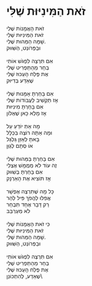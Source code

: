 # זֹאת הַמִּינִיּוּת שֶׁלִּי

זֹאת הָאֲמָנוֹת שֶׁלִּי\
זֹאת הַמִּינִיּוּת שֶׁלִּי\
שָׁמָּה הַמַּהוּת שֶׁלִּי.\
וּבַפְּרוֹנְט, הַשִּׁוּוּק\
\
אִם תִּרְצֶה לִפְגֹּשׁ אוֹתִי\
בְּחַר מֵהַתַּפְרִיט שֶׁלִּי\
אֶת פֶּלַח הָעַכּוּז שֶׁלִּי\
שֶׁאֵדַע בְּדִיּוּק\
\
אִם בָּחַרְתָּ אָמָּנוּת שֶׁלִּי\
אָז תַּקְשִׁיב לַעֲבוֹדוֹת שֶׁלִּי\
אִם בָּחַרְתָּ מִינִיּוּת\
אָז מָלֵא כָּאן שֶׁאֶלּוֹן\
\
מָה אַתְּ יוֹדֵעַ עַל\
וּמָה אַתָּה רוֹצֶה בִּכְלָל\
בָּאתָ לְאַזֵּן גַּלְגַּל\
אוֹ סְתָם לְגַוֵּן\
\
אִם בָּחַרְתָּ בַּמַּהוּת שֶׁלִּי\
זֶה עוֹד לֹא מְמֻמָּשׁ אֶצְלִי\
אִם בָּחַרְתָּ בְּשִׁוּוּק\
אָז תּוֹצִיא אֶת הָאַרְנָק\
\
כָּל מָה שֶׁתִּרְצֶה אֶפְשָׁר\
אֲפִלּוּ לַהֲפֹךְ פִּיל לְהַר\
רַק דָּבָר אֶחָד תִּבְחַר\
לֹא מְעַרְבֵּב\
\
כִּי זֹאת הָאֲמָנוֹת שֶׁלִּי\
זֹאת הַמִּינִיּוּת שֶׁלִּי\
שָׁמָּה הַמַּהוּת שֶׁלִּי.\
וּבַפְּרוֹנְט, הַשִּׁוּוּק\
\
אִם תִּרְצֶה לִפְגֹּשׁ אוֹתִי\
בְּחַר מֵהַתַּפְרִיט שֶׁלִּי\
אֶת פֶּלַח הָעַכּוּז שֶׁלִּי\
שֶׁאֵדַע, לְהִתְכּוֹנֵן\
